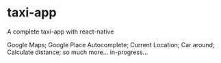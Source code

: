 # taxi-app
A complete taxi-app with react-native

Google Maps;
Google Place Autocomplete;
Current Location;
Car around;
Calculate distance;
so much more...
in-progress...
